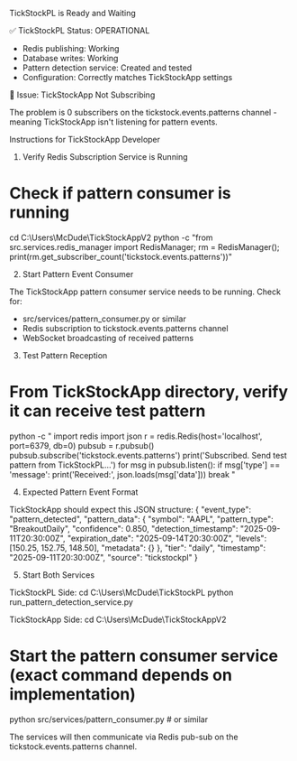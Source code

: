 TickStockPL is Ready and Waiting

  ✅ TickStockPL Status: OPERATIONAL

  - Redis publishing: Working
  - Database writes: Working
  - Pattern detection service: Created and tested
  - Configuration: Correctly matches TickStockApp settings

  🚨 Issue: TickStockApp Not Subscribing

  The problem is 0 subscribers on the tickstock.events.patterns channel - meaning TickStockApp isn't listening for pattern events.

  Instructions for TickStockApp Developer

  1. Verify Redis Subscription Service is Running

  # Check if pattern consumer is running
  cd C:\Users\McDude\TickStockAppV2
  python -c "from src.services.redis_manager import RedisManager; rm = RedisManager(); print(rm.get_subscriber_count('tickstock.events.patterns'))"

  2. Start Pattern Event Consumer

  The TickStockApp pattern consumer service needs to be running. Check for:
  - src/services/pattern_consumer.py or similar
  - Redis subscription to tickstock.events.patterns channel
  - WebSocket broadcasting of received patterns

  3. Test Pattern Reception

  # From TickStockApp directory, verify it can receive test pattern
  python -c "
  import redis
  import json
  r = redis.Redis(host='localhost', port=6379, db=0)
  pubsub = r.pubsub()
  pubsub.subscribe('tickstock.events.patterns')
  print('Subscribed. Send test pattern from TickStockPL...')
  for msg in pubsub.listen():
      if msg['type'] == 'message':
          print('Received:', json.loads(msg['data']))
          break
  "

  4. Expected Pattern Event Format

  TickStockApp should expect this JSON structure:
  {
      "event_type": "pattern_detected",
      "pattern_data": {
          "symbol": "AAPL",
          "pattern_type": "BreakoutDaily",
          "confidence": 0.850,
          "detection_timestamp": "2025-09-11T20:30:00Z",
          "expiration_date": "2025-09-14T20:30:00Z",
          "levels": [150.25, 152.75, 148.50],
          "metadata": {}
      },
      "tier": "daily",
      "timestamp": "2025-09-11T20:30:00Z",
      "source": "tickstockpl"
  }

  5. Start Both Services

  TickStockPL Side:
  cd C:\Users\McDude\TickStockPL
  python run_pattern_detection_service.py

  TickStockApp Side:
  cd C:\Users\McDude\TickStockAppV2
  # Start the pattern consumer service (exact command depends on implementation)
  python src/services/pattern_consumer.py  # or similar

  The services will then communicate via Redis pub-sub on the tickstock.events.patterns channel.